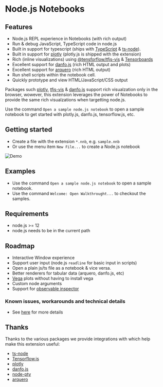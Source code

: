 # Node.js Notebooks
## Features
* Node.js REPL experience in Notebooks (with rich output)
* Run & debug JavaScript, TypeScript code in node.js
* Built in support for typescript (ships with [TypeScript](https://www.typescriptlang.org/) & [ts-node](https://typestrong.org/ts-node/)).
* Built in support for [plotly](https://plotly.com/javascript/) (plotly.js is shipped with the extension)
* Rich (inline visualizations) using [@tensforflow/tfjs-vis](https://www.npmjs.com/package/@tensorflow/tfjs-vis) & [Tensorboards](https://www.tensorflow.org/tensorboard)
* Excellent support for [danfo.js](https://danfo.jsdata.org/) (rich HTML output and plots)
* Excellent support for [arquero](https://uwdata.github.io/arquero/) (rich HTML output)
* Run shell scripts within the notebook cell.
* Quickly prototype and view HTML/JavaScript/CSS output

Packages such [plotly](https://plotly.com/javascript/), [tfjs-vis](https://www.npmjs.com/package/@tensorflow/tfjs-vis) & [danfo.js](https://danfo.jsdata.org/) support rich visualzation only in the browser,
wowever, this extension leverages the power of Notebooks to provide the same rich visualzations when targetting node.js.

Use the command `Open a sample node.js notebook` to open a sample notebook to get started with plotly.js, danfo.js, tensorflow.js, etc.

## Getting started
* Create a file with the extension `*.nnb`, e.g. `sample.nnb`
* Or use the menu item `New File...` to create a Node.js notebook


![Demo](https://raw.githubusercontent.com/DonJayamanne/typescript-notebook/main/images/demo.gif)


## Examples
* Use the command `Open a sample node.js notebook` to open a sample notebook.
* Use the command `Welcome: Open Walkthrought...` to checkout the samples.

## Requirements
* node.js >= 12
* node.js needs to be in the current path

## Roadmap
* Interactive Window experience
* Support user input (node.js `readline` for basic input in scripts)
* Open a plain js/ts file as a notebook & vice versa.
* Better renderers for tabular data (arquero, danfo.js, etc)
* [Vega](https://vega.github.io/vega/) plots without having to install vega
* Custom node arguments
* Support for [observable inspector](https://github.com/observablehq/inspector)


### Known issues, workarounds and technical details
* See [here](https://github.com/DonJayamanne/typescript-notebook/wiki/Kernel-behaviour-(known-issues-&-workarounds)) for more details


## Thanks
Thanks to the various packages we provide integrations with which help make this extension useful:
* [ts-node](https://typestrong.org/ts-node/)
* [Tensorflow.js](https://www.tensorflow.org/js)
* [plotly](https://plotly.com/javascript/)
* [danfo.js](https://danfo.jsdata.org/)
* [node-pty](https://github.com/microsoft/node-pty)
* [arquero](https://uwdata.github.io/arquero/)
